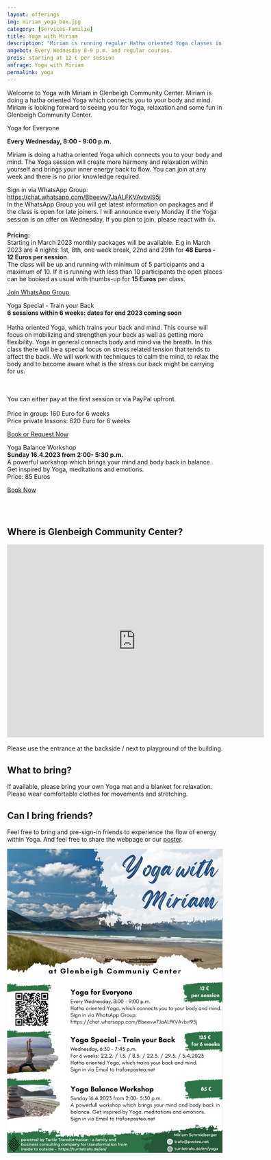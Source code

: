 ```yaml
---
layout: offerings
img: miriam_yoga_box.jpg
category: [Services-Familie]
title: Yoga with Miriam
description: "Miriam is running regular Hatha oriented Yoga classes in Glenbeigh Community Center which connects you to your body and mind."
angebot: Every Wednesday 8-9 p.m. and regular courses.
preis: starting at 12 € per session
anfrage: Yoga with Miriam
permalink: yoga
---
```


Welcome to Yoga with Miriam in Glenbeigh Community Center. Miriam is doing a hatha oriented Yoga which connects you to your body and mind. Miriam is looking forward to seeing you for Yoga, relaxation and some fun in Glenbeigh Community Center.


<div class="panel panel-info">
<div class="panel-heading">Yoga for Everyone</div>
<div class="panel-body">
<p><b>Every Wednesday, 8:00 - 9:00 p.m.</b></p>
<p>Miriam is doing a hatha oriented Yoga which connects you to your body and mind. The Yoga session will create more harmony and relaxation within yourself and brings your inner energy back to flow. You can join at any week and there is no prior knowledge required.</p>

<p>
Sign in via WhatsApp Group: <a href="https://chat.whatsapp.com/Bbeevw7JaALFKVAvbvI95j">https://chat.whatsapp.com/Bbeevw7JaALFKVAvbvI95j</a>
<br>In the WhatsApp Group you will get latest information on packages and if the class is open for late joiners. I will announce every Monday if the Yoga session is on offer on Wednesday. If you plan to join, please react with 👍.
</p>

<p>
<b>Pricing:</b><br>
Starting in March 2023 monthly packages will be available. E.g in March 2023 are 4 nights: 1st, 8th, one week break, 22nd and 29th for <b>48 Euros - 12 Euros per session</b>.
<br>
The class will be up and running with minimum of 5 participants and a maximum of 10. If it is running with less than 10 participants the open places can be booked as usual with thumbs-up for <b>15 Euros</b> per class.
</p>

<p><a href="https://chat.whatsapp.com/Bbeevw7JaALFKVAvbvI95j" target="_blank" class="btn btn-primary">Join WhatsApp Group</a></p>

</div>
</div>

<div class="panel panel-info">
<div class="panel-heading">Yoga Special - Train your Back</div>
<div class="panel-body">
<b>6 sessions within 6 weeks: dates for end 2023 coming soon</b>
<br><br>Hatha oriented Yoga, which trains your back and mind. This course will focus on mobilizing and strengthen your back as well as getting more flexibility.
Yoga in general connects body and mind via the breath.
In this class there will be a special focus on stress related tension that tends to affect the back.
We will work with techniques to calm the mind, to relax the body and to become aware what is the stress our back might be carrying for us.

<br><br>You can either pay at the first session or via PayPal upfront.
<br><br>Price in group: 160 Euro for 6 weeks
<br>Price private lessons: 620 Euro for 6 weeks
   <p><a href="mailto:{{ site.email }}?subject=Yoga Special - Train your Back" target="_blank" class="btn btn-primary">Book or Request Now</a></p>
</div>
</div>

<div class="panel panel-info">
<div class="panel-heading">Yoga Balance Workshop</div>
<div class="panel-body">
<b>Sunday 16.4.2023 from 2:00- 5:30 p.m.</b>
<br>A powerful workshop which brings your mind and body back in balance. Get inspired by Yoga, meditations and emotions.
<br>Price: 85 Euros
   <p><a href="mailto:{{ site.email }}?subject=Yoga Balance Workshop" target="_blank" class="btn btn-primary">Book Now</a></p>
</div>
</div>

<br><br>

## Where is Glenbeigh Community Center?
<iframe src="https://www.google.com/maps/embed?pb=!1m18!1m12!1m3!1d2453.3308475359827!2d-9.942115584099797!3d52.0554991783005!2m3!1f0!2f0!3f0!3m2!1i1024!2i768!4f13.1!3m3!1m2!1s0x48455ba4cc91a389%3A0xde97330777b2c321!2sGlenbeigh%20Community%20Centre%2C%20Kilnabrack%20Upper%2C%20Glenbeigh%2C%20Co.%20Kerry!5e0!3m2!1sde!2sie!4v1673699851216!5m2!1sde!2sie" width="600" height="450" style="border:0;" allowfullscreen="" loading="lazy" referrerpolicy="no-referrer-when-downgrade"></iframe>

Please use the entrance at the backside / next to playground of the building.

## What to bring?
If available, please bring your own Yoga mat and a blanket for relaxation. Please wear comfortable clothes for movements and stretching.

## Can I bring friends?
Feel free to bring and pre-sign-in friends to experience the flow of energy within Yoga. And feel free to share the webpage or our [poster](/assets/yoga_with_miriam_v1.pdf).

![Poster](/img/services/yoga_with_miriam_poster.png)
